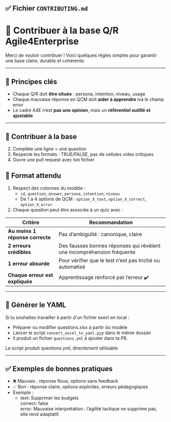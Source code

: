 ## ✅ Fichier `CONTRIBUTING.md`

# 🤝 Contribuer à la base Q/R Agile4Enterprise

Merci de vouloir contribuer ! Voici quelques règles simples pour garantir une base claire, durable et cohérente.

---

## 🧠 Principes clés

- Chaque Q/R doit **être située** : persona, intention, niveau, usage  
- Chaque mauvaise réponse en QCM doit **aider à apprendre**  iva le champ error
- Le cadre A4E n’est **pas une opinion**, mais un **référentiel outillé et ajustable**

---

## 📄 Contribuer à la base
2. Complète une ligne = une question
3. Respecte les formats : TRUE/FALSE, pas de cellules vides critiques
4. Ouvre une pull request avec ton fichier

## 🧾 Format attendu

1. Respect des colonnes du modèle :
   - `id`, `question`, `answer`, `persona`, `intention`, `niveau`
   - De 1 à 4 options de QCM : `option_X_text`, `option_X_correct`, `option_X_error`
2. Chaque question peut être associée à un quiz avec :

| Critère                         | Recommandation                                                         |
| ------------------------------- | ---------------------------------------------------------------------- |
| **Au moins 1 réponse correcte** | Pas d’ambiguïté : canonique, claire                                    |
| **2 erreurs crédibles**         | Des fausses bonnes réponses qui révèlent une incompréhension fréquente |
| **1 erreur absurde**            | Pour vérifier que le test n’est pas triché ou automatisé               |
| **Chaque erreur est expliquée** | Apprentissage renforcé par l’erreur ✔️                                 |

---

## 🔧 Générer le YAML

Si tu souhaites travailler à partir d'un fichier execl en local : 
- Préparer ou modifier questions.xlsx à partir du modèle
- Lancer le script `convert_excel_to_yaml.py`y dans le même dossier
- Il produit un fichier `questions.yml` à ajouter dans ta PR.

Le script produit questions.yml, directement utilisable

---

## ✅ Exemples de bonnes pratiques

- ❌ Mauvais : réponse floue, options sans feedback  
- ✅ Bon : réponse claire, options explicites, erreurs pédagogiques
- Exemple : 
    - text: Supprimer les budgets  
        correct: false  
        error: Mauvaise interprétation : l’agilité tactique ne supprime pas, elle rend adaptatif.
